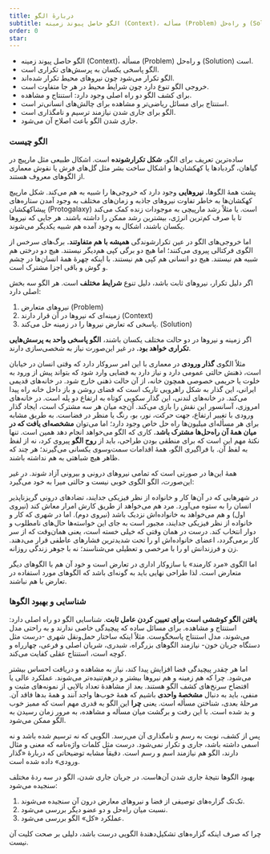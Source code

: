 ```yaml
---
title: دربارهٔ الگو
subtitle: الگو حاصل پیوند زمینه (Context)، مسأله (Problem) و راه‌حل (Solution) است
order: 0
star:
---
```


- الگو حاصل پیوند زمینه (Context)، مسأله (Problem) و راه‌حل (Solution) است.
- الگو پاسخی یکسان به پرسش‌های تکراری است.
- الگو تکرار می‌شود چون نیروهای محیط تکرار شده‌اند.
- خروجی الگو تنوع دارد چون شرایط محیط در هر جا متفاوت است.
- برای کشف الگو دو راه اصلی وجود دارد: استنتاج و مشاهده.
- استنتاج برای مسائل ریاضی‌تر و مشاهده برای چالش‌های انسانی‌تر است.
- الگو برای جاری شدن نیازمند ترسیم و نامگذاری است.
- جاری شدن الگو باعث اصلاح آن می‌شود.

### الگو چیست

ساده‌ترین تعریف برای الگو، **شکل تکرارشونده** است. اشکال طبیعی مثل مارپیچ در گیاهان، گردبادها یا کهکشان‌ها و اشکال ساخت بشر مثل گل‌های فرش یا نقوش معماری از الگوهای معروف هستند.

پشت همهٔ الگوها، **نیروهایی** وجود دارد که خروجی‌ها را شبیه به هم می‌کند. شکل مارپیچ کهکشان‌ها به خاطر تفاوت نیروهای جاذبه و زمان‌های مختلف به وجود آمدن ستاره‌های پیشاکهکشان (Protogalaxy) است. یا مثلاً رشد مارپیچی به موجودات زنده کمک می‌کند تا با صرف کم‌ترین انرژی، بیشترین رشد ممکن را داشته باشند. هر جایی که نیروها یکسان باشند، اشکال به وجود آمده هم شبیه یکدیگر می‌شوند.

اما خروجی‌های الگو در عین تکرارشوندگی **همیشه با هم متفاوتند.** برگ‌های سرخس از الگوی فرکتالی پیروی می‌کنند؛ اما هیچ دو برگی کپی هم‌دیگر نیستند. هیچ دو درختی هم شبیه هم نیستند. هیچ دو انسانی هم کپی هم نیستند. با اینکه چهرهٔ همهٔ انسان‌ها در چشم و گوش و باقی اجزا مشترک است.

اگر دلیل تکرار، نیروهای ثابت باشد، دلیل تنوع **شرایط مختلف** است. هر الگو سه بخش اصلی دارد: 

1. نیروهای متعارض (Problem)
2. زمینه‌ای که نیروها در آن قرار دارند (Context)
3. پاسخی که تعارض نیروها را در زمینه حل می‌کند. (Solution)

اگر زمینه و نیروها در دو حالت مختلف یکسان باشند، **الگو پاسخی واحد به پرسش‌هایی تکراری خواهد بود.** در غیر این‌صورت نیاز به شخصی‌سازی دارند.

مثلاً الگوی **گذار ورودی** در معماری با این امر سروکار دارد که وقتی انسان در خیابان است، ذهنش حالتی عمومی دارد و نیاز دارد به فضایی وارد شود که بتواند پیش از ورود به خلوت یا حریمی خصوصی همچون خانه، از آن حالت ذهنی خارج شود. در خانه‌های قدیمی ایرانی، این گذار به شکل راهرویی تاریک است که فضای روشن و باز داخل خانه راه پیدا می‌کند. در خانه‌های لندنی، این گذار سکویی کوتاه به ارتفاع دو پله است. در خانه‌های امروزی، آسانسور این نقش را بازی می‌کند. آن‌چه میان هر سه مشترک است، ایجاد گذار ورودی با تغییر ارتفاع، جهت حرکت، نور، بو، رنگ یا منظر در فضاست. به طریق مشابه برای هر مسأله‌ای میلیون‌ها راه حل خاص وجود دارد؛ اما می‌توان **مشخصه‌ای یافت که در میان همهٔ آن راه‌حل‌ها مشترک باشد.** کاری که الگو می‌خواهد انجام دهد همین است. تنها نکتهٔ مهم این است که برای منطقی بودن طراحی، باید از **روح الگو** پیروی کرد، نه از لفظ به لفظ آن. با فراگیری الگو، همهٔ اقدامات سمت‌وسوی یکسانی می‌گیرند؛ هر چند که ظاهر هیچ شباهتی به هم نداشته باشند.

همهٔ این‌ها در صورتی است که تمامی نیروهای درونی و بیرونی آزاد شوند. در غیر این‌صورت، الگو الگوی خوبی نیست و حالتی میرا به خود می‌گیرد:

در شهرهایی که در آن‌ها کار و خانواده از نظر فیزیکی جدایند، تضادهای درونی گریزناپذیر انسان را به ستوه می‌آورد. مرد هم می‌خواهد از طریق کارش امرار معاش کند (نیروی اول) و هم می‌خواهد به خانواده‌اش نزدیک باشد (نیروی دوم). اما در شهری که کار و خانواده از نظر فیزیکی جدایند، مجبور است به جای این خواسته‌ها حال‌های نامطلوب و دوار انتخاب کند. درست در همان وقتی که خیلی خسته است، یعنی همان‌‌وقت که از سر کار برمی‌گردد، اعضای خانواده‌اش او را تحت شدیدترین فشارهای عاطفی قرار می‌دهند. زن و فرزندانش او را با مرخصی و تعطیلی می‌شناسند؛ نه با جوهر زندگی روزانه.

اما الگوی «مرد کارمند» با سازوکار اداری در تعارض است و خود آن هم با الگوهای دیگر متعارض است. لذا طراحی نهایی باید به گونه‌ای باشد که الگوهای مورد استفاده در تعارض با هم نباشند.

### شناسایی و بهبود الگوها


**یافتن الگو کوششی است برای تعیین کردن عامل ثابت**. شناسایی الگو دو راه اصلی دارد: استنتاج و مشاهده. برای مسائل ساده که پیچیدگی خاصی ندارند و به راحتی مدل می‌شوند، مدل استنتاج پاسخگوست. مثلاً اینکه ساختار حمل‌ونقل شهری -درست مثل دستگاه جریان خون- نیازمند الگوهای بزرگراه، شبدری، شریان اصلی و فرعی، چهارراه و کوچه است، استنتاج عقلی کفایت می‌کند.

اما هر چقدر پیچیدگی فضا افزایش پیدا کند، نیاز به مشاهده و دریافت احساس بیشتر می‌شود. چرا که هم زمینه و هم نیروها بیشتر و درهم‌تنیده‌تر می‌شوند. عملکرد عالی یا افتضاح سرنخ‌های کشف الگو هستند. بعد از مشاهدهٔ تعداد بالایی از نمونه‌های مثبت و منفی، باید به دنبال **مشخصهٔ واحدی** باشیم که همهٔ خوب‌ها واجد آنند و همهٔ بدها فاقد آن. مرحلهٔ بعدی، شناختن مسأله است. یعنی **چرا** این الگو به قدری مهم است که ممیز خوب و بد شده است. با این رفت و برگشت میان مسأله و مشاهده، به مرور زمان رسیدن به الگو ممکن می‌شود.

پس از کشف، نوبت به رسم و نامگذاری آن می‌رسد. الگویی که نه ترسیم شده باشد و نه اسمی داشته باشد، جاری و تکرار نمی‌شود. درست مثل کلمات واژه‌نامه که معنی و مثال دارند، الگو هم نیازمند اسم و رسم است. دقیقاً مشابه توضیحاتی که دربارهٔ «گذار ورودی» داده شده است.

بهبود الگوها نتیجهٔ جاری شدن آن‌هاست. در جریان جاری شدن، الگو در سه ردهٔ مختلف سنجیده می‌شود:

1. تک‌تک گزاره‌های توصیفی از فضا و نیروهای معارض درون آن سنجیده می‌شوند.
2. نسبت میان راه‌حل و دو عضو دیگر بررسی می‌شود.
3. عملکرد «کل» الگو بررسی می‌شود.

چرا که صرف اینکه گزاره‌های تشکیل‌دهندهٔ الگویی درست باشد، دلیلی بر صحت کلیت آن نیست.

